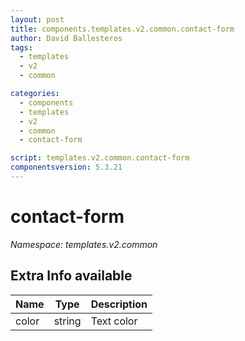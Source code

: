 ```yaml
---
layout: post
title: components.templates.v2.common.contact-form
author: David Ballesteros
tags:
  - templates
  - v2
  - common

categories:
  - components
  - templates
  - v2
  - common
  - contact-form

script: templates.v2.common.contact-form
componentsversion: 5.3.21
---
```

# contact-form

*Namespace: templates.v2.common*

## Extra Info available

| Name | Type | Description |
| --- | --- | --- |
| color | string | Text color |